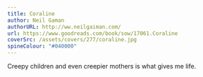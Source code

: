```yaml
---
title: Coraline
author: Neil Gaman
authorURL: http://ww.neilgaiman.com/
url: https://www.goodreads.com/book/sow/17061.Coraline
coverSrc: /assets/covers/277/coraline.jpg
spineColour: "#040000"
---
```



Creepy children and even creepier mothers is what gives me life.
